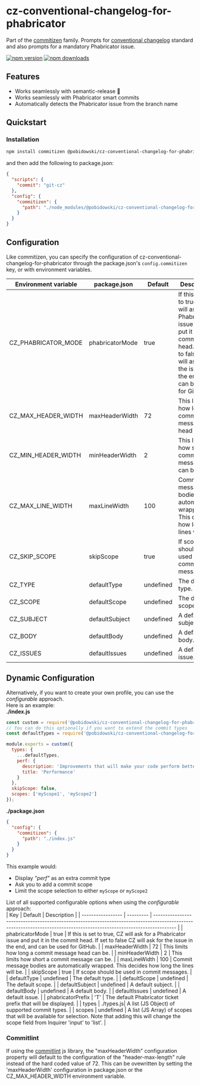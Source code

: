 # cz-conventional-changelog-for-phabricator

Part of the [commitizen](https://github.com/commitizen/cz-cli) family. Prompts for [conventional changelog](https://github.com/conventional-changelog/conventional-changelog) standard and also prompts for a mandatory Phabricator issue.

[![npm version](https://img.shields.io/npm/v/@pobidowski/cz-conventional-changelog-for-phabricator.svg?style=flat-square)](https://www.npmjs.org/package/@pobidowski/cz-conventional-changelog-for-phabricator)
[![npm downloads](https://img.shields.io/npm/dm/@pobidowski/cz-conventional-changelog-for-phabricator.svg?style=flat-square)](http://npm-stat.com/charts.html?package=@pobidowski/cz-conventional-changelog-for-phabricator&from=2015-08-01)

## Features

- Works seamlessly with semantic-release 🚀
- Works seamlessly with Phabricator smart commits
- Automatically detects the Phabricator issue from the branch name

## Quickstart

### Installation

```bash
npm install commitizen @pobidowski/cz-conventional-changelog-for-phabricator
```

and then add the following to package.json:

```json
{
  "scripts": {
    "commit": "git-cz"
  },
  "config": {
    "commitizen": {
      "path": "./node_modules/@pobidowski/cz-conventional-changelog-for-phabricator"
    }
  }
}
```

## Configuration

Like commitizen, you can specify the configuration of cz-conventional-changelog-for-phabricator through the package.json's `config.commitizen` key, or with environment variables.

| Environment variable | package.json   | Default   | Description                                                                                                                                                           |
| -------------------- | -------------- | --------- | --------------------------------------------------------------------------------------------------------------------------------------------------------------------- |
| CZ_PHABRICATOR_MODE  | phabricatorMode| true      | If this is set to true, CZ will ask for a Phabricator issue and put it in the commit head. If set to false CZ will ask for the issue in the end, and can be used for GitHub. |
| CZ_MAX_HEADER_WIDTH  | maxHeaderWidth | 72        | This limits how long a commit message head can be.                                                                                                                    |
| CZ_MIN_HEADER_WIDTH  | minHeaderWidth | 2         | This limits how short a commit message can be.                                                                                                                        |
| CZ_MAX_LINE_WIDTH    | maxLineWidth   | 100       | Commit message bodies are automatically wrapped. This decides how long the lines will be.                                                                             |
| CZ_SKIP_SCOPE        | skipScope      | true      | If scope should be used in commit messages.                                                                                                                           |
| CZ_TYPE              | defaultType    | undefined | The default type.                                                                                                                                                     |
| CZ_SCOPE             | defaultScope   | undefined | The default scope.                                                                                                                                                    |
| CZ_SUBJECT           | defaultSubject | undefined | A default subject.                                                                                                                                                    |
| CZ_BODY              | defaultBody    | undefined | A default body.                                                                                                                                                       |
| CZ_ISSUES            | defaultIssues  | undefined | A default issue.                                                                                                                                                      |

## Dynamic Configuration

Alternatively, if you want to create your own profile, you can use the _configurable_ approach.  
Here is an example:  
**./index.js**
```javascript
const custom = require('@pobidowski/cz-conventional-changelog-for-phabricator/configurable');
// You can do this optionally if you want to extend the commit types
const defaultTypes = require('@pobidowski/cz-conventional-changelog-for-phabricator/types');

module.exports = custom({
  types: {
    ...defaultTypes,
    perf: {
      description: 'Improvements that will make your code perform better',
      title: 'Performance'
    }
  },
  skipScope: false,
  scopes: ['myScope1', 'myScope2']
});
```
**./package.json**
```json
{
  "config": {
    "commitizen": {
      "path": "./index.js"
    }
  }
}
```

This example would:  
* Display _"perf"_ as an extra commit type
* Ask you to add a commit scope
* Limit the scope selection to either `myScope` or `myScope2`

List of all supported configurable options when using the _configurable_ approach:  
| Key            | Default   | Description                                                                                                                                                           |
| ----------------- | --------- | --------------------------------------------------------------------------------------------------------------------------------------------------------------------- |
| phabricatorMode   | true      | If this is set to true, CZ will ask for a Phabricator issue and put it in the commit head. If set to false CZ will ask for the issue in the end, and can be used for GitHub. |
| maxHeaderWidth    | 72        | This limits how long a commit message head can be.                                                                                                                    |
| minHeaderWidth    | 2         | This limits how short a commit message can be.                                                                                                                        |
| maxLineWidth      | 100       | Commit message bodies are automatically wrapped. This decides how long the lines will be.                                                                             |
| skipScope         | true      | If scope should be used in commit messages.                                                                                                                           |
| defaultType       | undefined | The default type.                                                                                                                                                     |
| defaultScope      | undefined | The default scope.                                                                                                                                                    |
| defaultSubject    | undefined | A default subject.                                                                                                                                                    |
| defaultBody       | undefined | A default body.                                                                                                                                                       |
| defaultIssues     | undefined | A default issue.                                                                                                                                                      |
| phabricatorPrefix | 'T'     | The default Phabricator ticket prefix that will be displayed.                                                                                                                |
| types             | ./types.js| A list (JS Object) of supported commit types.                                                                                                                         |
| scopes            | undefined | A list (JS Array) of scopes that will be available for selection. Note that adding this will change the scope field from Inquirer 'input' to 'list'.                  |

### Commitlint

If using the [commitlint](https://github.com/conventional-changelog/commitlint) js library, the "maxHeaderWidth" configuration property will default to the configuration of the "header-max-length" rule instead of the hard coded value of 72. This can be ovewritten by setting the 'maxHeaderWidth' configuration in package.json or the CZ_MAX_HEADER_WIDTH environment variable.
